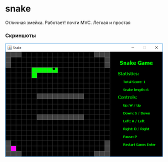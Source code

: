 # snake
Отличная змейка. Работает! почти MVC. Легкая и простая

### Скриншоты

![alt text](https://github.com/starcevmisha/snake/blob/master/screenshots/1.png?raw=true)
